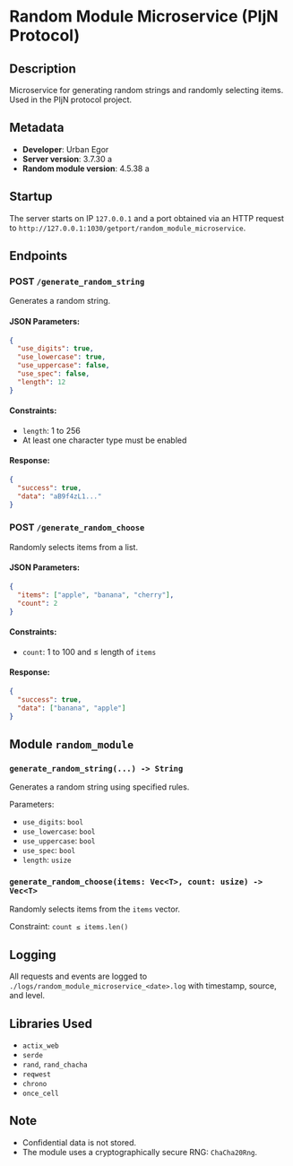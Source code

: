 # Random Module Microservice (PIjN Protocol)

## Description

Microservice for generating random strings and randomly selecting items. Used in the PIjN protocol project.

## Metadata

* **Developer**: Urban Egor
* **Server version**: 3.7.30 a
* **Random module version**: 4.5.38 a

## Startup

The server starts on IP `127.0.0.1` and a port obtained via an HTTP request to `http://127.0.0.1:1030/getport/random_module_microservice`.

## Endpoints

### POST `/generate_random_string`

Generates a random string.

#### JSON Parameters:

```json
{
  "use_digits": true,
  "use_lowercase": true,
  "use_uppercase": false,
  "use_spec": false,
  "length": 12
}
```

#### Constraints:

* `length`: 1 to 256
* At least one character type must be enabled

#### Response:

```json
{
  "success": true,
  "data": "aB9f4zL1..."
}
```

### POST `/generate_random_choose`

Randomly selects items from a list.

#### JSON Parameters:

```json
{
  "items": ["apple", "banana", "cherry"],
  "count": 2
}
```

#### Constraints:

* `count`: 1 to 100 and ≤ length of `items`

#### Response:

```json
{
  "success": true,
  "data": ["banana", "apple"]
}
```

## Module `random_module`

### `generate_random_string(...) -> String`

Generates a random string using specified rules.

Parameters:

* `use_digits`: `bool`
* `use_lowercase`: `bool`
* `use_uppercase`: `bool`
* `use_spec`: `bool`
* `length`: `usize`

### `generate_random_choose(items: Vec<T>, count: usize) -> Vec<T>`

Randomly selects items from the `items` vector.

Constraint: `count ≤ items.len()`

## Logging

All requests and events are logged to `./logs/random_module_microservice_<date>.log` with timestamp, source, and level.

## Libraries Used

* `actix_web`
* `serde`
* `rand`, `rand_chacha`
* `reqwest`
* `chrono`
* `once_cell`

## Note

* Confidential data is not stored.
* The module uses a cryptographically secure RNG: `ChaCha20Rng`.
